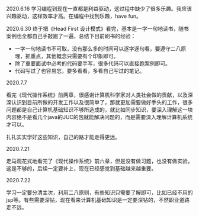 2020.6.16
学习编程到现在一直都是利益驱动，这过程中缺少了很多乐趣。我应该兴趣驱动，这样效率才高。在编程中找到乐趣，have fun。

2020.6.30
终于把《Head First 设计模式》看完，基本是一字一句地读书，随书案例也全都自己手敲跑了一遍，总结下目前刷书的经验：
 - 一字一句地读书不可取，没有那么多的时间可以逐字逐句看，要遵守二八原理，抓重点，其他概念只需要有个印象即可。
 - 除了重要面试中必考的代码要手写，很多代码可以直接跑案例即可。
 - 代码写过了也容易忘，要多看看，多看自己写过的笔记。

2020.7.7

看完《现代操作系统》前两章，很感谢计算机科学家对人类社会做的贡献，以及深深认识到目前所做的开发工作以及很简单了，那就更加需要做好手头的工作，很多问题都是自己计算机基础知识不够所造成的，就比如同步知识，要深入理解这一块内容绝不是看几个java的JUC的包就能解决问题的，而是需要深入理解计算机系统才可以。

扎扎实实学好这些知识，自己的路才能走得更远。

2020.7.21

走马观花式地看完了《现代操作系统》前六章，但是没有做习题，也没有做实验，这是不够的，后续一定要补上，现在已经感觉到基础越来越重要。

2020.7.22

学习一定要分清主次，利用二八原则，有些知识只需要了解即可，比如已经不用的jsp等。有些需要深钻，现在看来计算机基础知识是一定要深钻的，不然职业道路走不远。


